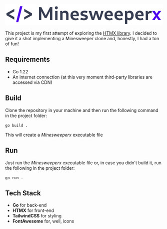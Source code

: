 ![MinesweeperX](static/minesweeperx_logo.png)

This project is my first attempt of exploring the [HTMX library](https://htmx.org/).
I decided to give it a shot implementing a Minesweeper clone and, honestly, I had a ton of fun!

## Requirements

- Go 1.22
- An internet connection (at this very moment third-party libraries are accessed via CDN)

## Build

Clone the repository in your machine and then run the following command in the project folder:

```
go build .
```

This will create a _Minesweeperx_ executable file

## Run

Just run the _Minesweeperx_ executable file or, in case you didn't build it,
run the following in the project folder:

```
go run .
```

## Tech Stack

- **Go** for back-end
- **HTMX** for front-end
- **TailwindCSS** for styling
- **FontAwesome** for, well, icons
